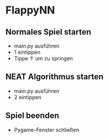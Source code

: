 # FlappyNN
## Normales Spiel starten
* main.py ausführen
* 1 eintippen
* Tippe &#8593; um zu springen

## NEAT Algorithmus starten
* main.py ausführen
* 2 eintippen

## Spiel beenden
* Pygame-Fenster schließen
